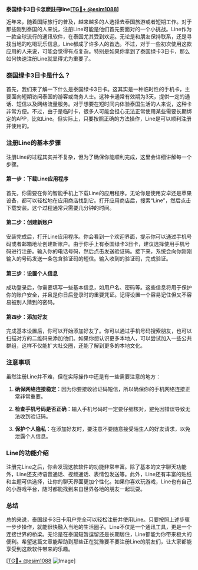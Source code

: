 **泰国绿卡3日卡怎麽註冊line[[TG💪+ @esim1088](https://t.me/s/esim1088)]**

近年来，随着国际旅行的普及，越来越多的人选择去泰国旅游或者短期工作。对于那些刚到泰国的人来说，注册Line可能是他们首先要面对的一个小挑战。Line作为一款全球流行的通讯软件，在泰国尤其受到欢迎。无论是和朋友保持联系，还是寻找当地的吃喝玩乐信息，Line都成了许多人的首选。不过，对于一些初次使用这款应用的人来说，可能会觉得有点复杂。特别是如果你拿到了泰国绿卡3日卡，那么如何快速注册Line就显得尤为重要了。

### 泰国绿卡3日卡是什么？

首先，我们来了解一下什么是泰国绿卡3日卡。这其实是一种临时性的手机卡，主要面向短期访问泰国的游客或商务人士。这种卡通常有效期为3天，提供一定的通话、短信以及网络流量服务。对于想要在短时间内体验泰国生活的人来说，这种卡非常方便。不过，由于是临时卡，很多人可能会担心无法正常使用某些需要长期绑定的APP，比如Line。但实际上，只要按照正确的方法操作，Line是可以顺利注册并使用的。

### 注册Line的基本步骤

注册Line的过程其实并不复杂，但为了确保你能顺利完成，这里会详细讲解每一个步骤。

#### 第一步：下载Line应用程序

首先，你需要在你的智能手机上下载Line的应用程序。无论你是使用安卓还是苹果设备，都可以轻松地在应用商店找到它。打开应用商店后，搜索“Line”，然后点击下载安装。这个过程通常只需要几分钟的时间。

#### 第二步：创建新账户

安装完成后，打开Line应用程序。你会看到一个欢迎界面，提示你可以通过手机号码或者邮箱地址创建新账户。由于你手上有泰国绿卡3日卡，建议选择使用手机号码进行注册。输入你的电话号码，然后点击发送验证码。接下来，系统会向你刚刚输入的号码发送一条包含验证码的短信。输入收到的验证码，完成验证。

#### 第三步：设置个人信息

成功登录后，你需要填写一些基本信息，如用户名、密码等。这些信息将用于保护你的账户安全，并且是你日后登录时的重要凭证。记得设置一个容易记住但又不容易被别人猜到的密码。

#### 第四步：添加好友

完成基本设置后，你可以开始添加好友了。你可以通过手机号码搜索朋友，也可以扫描对方的二维码来添加他们。如果你想认识更多本地人，可以尝试加入一些公共群组，这样不仅能扩大社交圈，还能了解到更多的本地文化。

### 注意事项

虽然注册Line并不难，但在实际操作中还是有一些需要注意的地方：

1. **确保网络连接稳定**：因为你要接收验证码短信，所以确保你的手机网络连接正常非常重要。
   
2. **检查手机号码是否正确**：输入手机号码时一定要仔细核对，避免因错误导致无法收到验证码。

3. **保护个人隐私**：在添加好友时，要注意不要随意接受陌生人的好友请求，以免泄露个人信息。

### Line的功能介绍

注册完Line之后，你会发现这款软件的功能非常丰富。除了基本的文字聊天功能外，Line还支持语音通话、视频通话、表情包发送等。此外，Line还有丰富的贴纸和主题可供选择，让你的聊天界面更加个性化。如果你喜欢玩游戏，Line也有自己的小游戏平台，随时都能找到来自世界各地的朋友一起玩耍。

### 总结

总的来说，泰国绿卡3日卡用户完全可以轻松注册并使用Line。只要按照上述步骤一步步操作，就能很快融入当地的生活圈子。Line不仅是一个通讯工具，更是一个连接世界的桥梁。无论是在泰国短暂逗留还是长期居住，Line都能为你带来极大的便利。希望这篇文章能帮助到那些正在犹豫要不要注册Line的朋友们，让大家都能享受到这款软件带来的乐趣。

[[TG💪+ @esim1088](https://t.me/s/esim1088) ![Image](https://i.postimg.cc/4NQfJmqS/Snipaste-2025-05-13-00-14-12.png)]